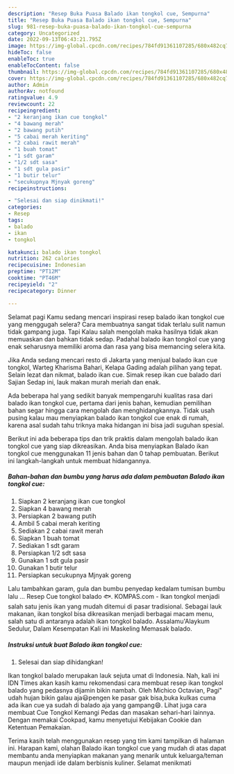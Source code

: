 ```yaml
---
description: "Resep Buka Puasa Balado ikan tongkol cue, Sempurna"
title: "Resep Buka Puasa Balado ikan tongkol cue, Sempurna"
slug: 981-resep-buka-puasa-balado-ikan-tongkol-cue-sempurna
category: Uncategorized
date: 2022-09-13T06:43:21.795Z
image: https://img-global.cpcdn.com/recipes/784fd91361107285/680x482cq70/balado-ikan-tongkol-cue-foto-resep-utama.jpg
hideToc: false
enableToc: true
enableTocContent: false
thumbnail: https://img-global.cpcdn.com/recipes/784fd91361107285/680x482cq70/balado-ikan-tongkol-cue-foto-resep-utama.jpg
cover: https://img-global.cpcdn.com/recipes/784fd91361107285/680x482cq70/balado-ikan-tongkol-cue-foto-resep-utama.jpg
author: Admin
authorAv: notfound
ratingvalue: 4.9
reviewcount: 22
recipeingredient:
- "2 keranjang ikan cue tongkol"
- "4 bawang merah"
- "2 bawang putih"
- "5 cabai merah keriting"
- "2 cabai rawit merah"
- "1 buah tomat"
- "1 sdt garam"
- "1/2 sdt sasa"
- "1 sdt gula pasir"
- "1 butir telur"
- "secukupnya Mjnyak goreng"
recipeinstructions:

- "Selesai dan siap dinikmati!"
categories:
- Resep
tags:
- balado
- ikan
- tongkol

katakunci: balado ikan tongkol 
nutrition: 262 calories
recipecuisine: Indonesian
preptime: "PT12M"
cooktime: "PT46M"
recipeyield: "2"
recipecategory: Dinner

---
```



Selamat pagi Kamu sedang mencari inspirasi resep balado ikan tongkol cue yang menggugah selera? Cara membuatnya sangat tidak terlalu sulit namun tidak gampang juga. Tapi Kalau salah mengolah maka hasilnya tidak akan memuaskan dan bahkan tidak sedap. Padahal balado ikan tongkol cue yang enak seharusnya memiliki aroma dan rasa yang bisa memancing selera kita.


Jika Anda sedang mencari resto di Jakarta yang menjual balado ikan cue tongkol, Warteg Kharisma Bahari, Kelapa Gading adalah pilihan yang tepat. Selain lezat dan nikmat, balado ikan cue. Simak resep ikan cue balado dari Sajian Sedap ini, lauk makan murah meriah dan enak.

Ada beberapa hal yang sedikit banyak mempengaruhi kualitas rasa dari balado ikan tongkol cue, pertama dari jenis bahan, kemudian pemilihan bahan segar hingga cara mengolah dan menghidangkannya. Tidak usah pusing kalau mau menyiapkan balado ikan tongkol cue enak di rumah, karena asal sudah tahu triknya maka hidangan ini bisa jadi suguhan spesial.


Berikut ini ada beberapa tips dan trik praktis dalam mengolah balado ikan tongkol cue yang siap dikreasikan. Anda bisa menyiapkan Balado ikan tongkol cue menggunakan 11 jenis bahan dan 0 tahap pembuatan. Berikut ini langkah-langkah untuk membuat hidangannya.

<!--inarticleads1-->

##### Bahan-bahan dan bumbu yang harus ada dalam pembuatan Balado ikan tongkol cue:

1. Siapkan 2 keranjang ikan cue tongkol
1. Siapkan 4 bawang merah
1. Persiapkan 2 bawang putih
1. Ambil 5 cabai merah keriting
1. Sediakan 2 cabai rawit merah
1. Siapkan 1 buah tomat
1. Sediakan 1 sdt garam
1. Persiapkan 1/2 sdt sasa
1. Gunakan 1 sdt gula pasir
1. Gunakan 1 butir telur
1. Persiapkan secukupnya Mjnyak goreng


Lalu tambahkan garam, gula dan bumbu penyedap kedalam tumisan bumbu lalu … Resep Cue tongkol balado 🐟. KOMPAS.com - Ikan tongkol menjadi salah satu jenis ikan yang mudah ditemui di pasar tradisional. Sebagai lauk makanan, ikan tongkol bisa dikreasikan menjadi berbagai macam menu, salah satu di antaranya adalah ikan tongkol balado. Assalamu&#39;Alaykum Sedulur, Dalam Kesempatan Kali ini Maskeling Memasak balado. 

<!--inarticleads2-->

##### Instruksi untuk buat Balado ikan tongkol cue:


1. Selesai dan siap dihidangkan!

Ikan tongkol balado merupakan lauk sejuta umat di Indonesia. Nah, kali ini IDN Times akan kasih kamu rekomendasi cara membuat resep ikan tongkol balado yang pedasnya dijamin bikin nambah. Oleh Michico Octavian, Pagi&#34; udah hujan bikin galau aja😃pengen ke pasar gak bisa,buka kulkas cuma ada ikan cue ya sudah di balado aja yang gampang😄. Lihat juga cara membuat Cue Tongkol Kemangi Pedas dan masakan sehari-hari lainnya. Dengan memakai Cookpad, kamu menyetujui Kebijakan Cookie dan Ketentuan Pemakaian. 

Terima kasih telah menggunakan resep yang tim kami tampilkan di halaman ini. Harapan kami, olahan Balado ikan tongkol cue yang mudah di atas dapat membantu anda menyiapkan makanan yang menarik untuk keluarga/teman maupun menjadi ide dalam berbisnis kuliner. Selamat menikmati
